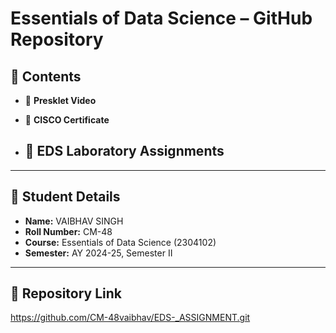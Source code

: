 # Essentials of Data Science – GitHub Repository

## 📂 Contents

- 🎥 **Presklet Video**  

- 📜 **CISCO Certificate**  
  
- 🧪 **EDS Laboratory Assignments**  
  - 

---

## 👤 Student Details

- **Name:** VAIBHAV SINGH 
- **Roll Number:** CM-48
- **Course:** Essentials of Data Science (2304102)  
- **Semester:** AY 2024-25, Semester II

---

## 🔗 Repository Link
https://github.com/CM-48vaibhav/EDS-_ASSIGNMENT.git
